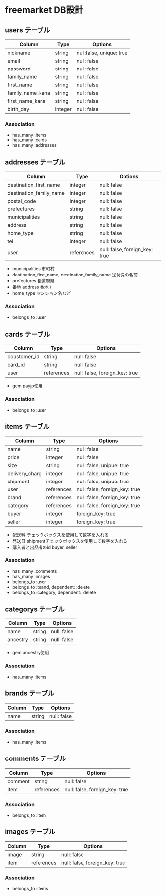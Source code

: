 # freemarket DB設計

## users テーブル
|Column|Type|Options|
|------|----|-------|
|nickname               |string|null:false, unique: true|
|email                  |string|null: false|
|password               |string|null: false|
|family_name            |string|null: false|
|first_name             |string|null: false|
|family_name_kana       |string|null: false|
|first_name_kana        |string|null: false|
|birth_day              |integer|null: false|
### Association
- has_many :items
- has_many :cards
- has_many :addresses

## addresses テーブル
|Column|Type|Options|
|------|----|-------|
|destination_first_name |integer|null: false|
|destination_family_name|integer|null: false|
|postal_code            |integer|null: false| 
|prefectures            |string|null: false|
|municipalities         |string|null: false|
|address                |string|null: false|
|home_type              |string|null: false|
|tel                    |integer|null: false|
|user                   |references|null: false, foreign_key: true|
- municipalities 市町村
- destination_first_name, destination_family_name 送付先の名前 
- prefectures 都道府県
- 番地 address 番地 \
- home_type マンション名など
### Association
- belongs_to :user

## cards テーブル
|Column|Type|Options|
|------|----|-------|
|coustomer_id|string|null: false|
|card_id     |string|null: false|
|user        |references|null: false, foreign_key: true|
- gem payjp使用
### Association
- belongs_to :user

## items テーブル
|Column|Type|Options|
|------|----|-------|
|name          |string|null: false|
|price         |integer|null: false|
|size          |string|null: false, unipue: true|
|delivery_charg|integer|null: false, unipue: true|
|shipment      |integer|null: false, unipue: true|
|user          |references|null: false, foreign_key: true|
|brand         |references|null: false, foreign_key: true|
|category      |references|null: false, foreign_key: true|
|buyer         |integer|foreign_key: true|
|seller        |integer|foreign_key: true|
- 配送料 チェックボックスを使用して数字を入れる
- 発送日 shipmentチェックボックスを使用して数字を入れる
- 購入者と出品者のid buyer, seller
### Association
- has_many :comments
- has_many :images
- belongs_to :user
- belongs_to :brand, dependent: :delete
- belongs_to :category, dependent: :delete

## categorys テーブル
|Column|Type|Options|
|------|----|-------|
|name|string|null: false|
|ancestry     |string|null: false|
- gem ancestry使用
### Association
- has_many :items

## brands テーブル
|Column|Type|Options|
|------|----|-------|
|name|string|null: false|
### Association
- has_many :items

## comments テーブル
|Column|Type|Options|
|------|----|-------|
|comment|string|null: false|
|item   |references|null: false, foreign_key: true|
### Association
- belongs_to :item

## images テーブル
|Column|Type|Options|
|------|----|-------|
|image  |string|null: false|
|item   |references|null: false, foreign_key: true|
### Association
- belongs_to :items